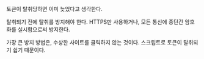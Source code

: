 토큰이 탈취당하면 이미 늦었다고 생각한다.

탈취되기 전에 탈취를 방지해야 한다.
HTTPS만 사용하거나, 모든 통신에 종단간 암호화를 실시함으로써 방지한다.

가장 큰 방지 방법은, 수상한 사이트를 클릭하지 않는 것이다.
스크립트로 토큰이 탈취되기 쉽기 때문이다.